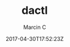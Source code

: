 ---
title: "dactl"
github: https://github.com/melangue/dactl
demo: https://melangue.github.io/dactl/
author: Marcin C

ssg:
  - Jekyll
cms:
  - No Cms
date: 2017-04-30T17:52:23Z
github_branch: master
description: "Modern, fast and configurable Jekyll theme with some tricks up it's sleeve."
stale: true
---